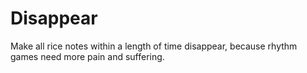 # Disappear
Make all rice notes within a length of time disappear, because rhythm games need more pain and suffering.
